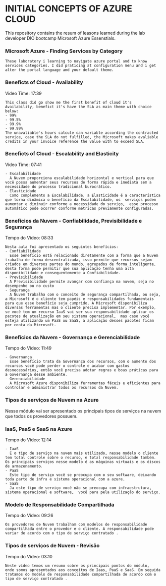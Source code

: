 # INITIAL CONCEPTS OF AZURE CLOUD
This repository contains the resum of leasons learned during the lab developer DIO bootcamp Microsoft Azure Essenstials.

### Microsoft Azure - Finding Services by Category
```
These laboratory i learning to navigate azure portal and to know services categories. I did praticing at configuration menu and i get alter the portal language and your default theme.
```

### Beneficts of Cloud - Availability 
Video Time: 17:39
```
This class did go show me the first benefit of cloud it's Availability, benefict it's have the SLA as main theme with choice below:
- 99%
- 99.5%
- 99.9%
- 99.99%
The unavaliable's hours calcule can variable according the contracted service, case the SLA do not fulfilled, the Microsoft makes avaliable credits in your invoice reference the value with to exceed SLA.
```
### Beneficts of Cloud - Escalability and Elasticity 
Video Time: 07:41
```
- Escalabilidade
  A Nuvem proporciona escalabilidade horizontal e vertical para que você possa aumentar seus recursos de forma rápida e imediata sem a necessidade do processo tradicional burocrático.
- Elasticidade
  Como complemento a Escalabilidade, a Elasticidade é a característica que torna dinâmica o benefício da Escalabilidade, os  serviços podem aumentar e diminuir conforme a necessidade do serviço,  esse processo automático pode ocorrer conforme métricas previamente configuradas.
```
### Benefícios da Nuvem - Confiabilidade, Previsibilidade e Segurança 
Tempo do Vídeo: 08:33
```
Nesta aula foi apresentado os seguintes benefícios:
- Confiabilidade
  Esse benefício está relacionado diretamente com a forma que a Nuvem trabalha de forma descentralizada, isso permite que recursos sejam criados em diversos partes do mundo, agrupados de forma inteligente, desta forma pode permitir que sua aplicação tenha uma alta disponibilidade e consequentemente a Confiabilidade.
- Previsibilidade
  A Previsibilidade permite avançar com confiança na nuvem, seja no desempenho ou no custo
- Segurança
  A Nuvem trabalha com o conceito de segurança compartilhada, ou seja, a Microsoft é o cliente tem papéis e responsabilidades fundamentais para que esse benefício seja cumprido. A Microsoft disponibiliza diversas ferramentas mas o cliente precisa implementar. Por exemplo,  se você tem um recurso IaaS vai ser sua responsabilidade aplicar os pacotes de atualização em seu sistema operacional,  mas caso você esteja utilizando um PaaS ou SaaS, a aplicação desses pacotes ficam por conta da Microsoft.
```
### Benefícios da Nuvem - Governança e Gerenciabilidade 
Tempo do Vídeo: 11:49
```
- Governança
  Esse benefício trata da Governança dos recursos, com o aumento dos recursos você pode perder o controle e acabar com gastos desnecessários, então você precisa adotar regras e boas práticas para a Governança desse ambiente.
- Gerenciabilidade
  A Microsoft Azure disponibiliza ferramentas fáceis e eficientes para controlar e administrar todos os recursos da Nuvem.
```
### Tipos de serviços de Nuvem na Azure 
Nesse módulo vai ser apresentado os principais tipos de serviços na nuvem que todos os provedores possuem. 

### IaaS, PaaS e SaaS na Azure
Tempo do Vídeo: 12:14
```
- IaaS
  É o tipo de serviço na nuvem mais utilizado, nesse modelo o cliente tem total controle sobre o recurso, e total responsabilidade também. Os principais serviços nesse modelo é as máquinas virtuais e os discos de armazenamento.
- PaaS
  Este tipo de serviço você se preocupa com o seu software, deixando toda parte de infra e sistema operacional com a azure.
- SaaS
  Ja este tipo de serviço você não se preocupa com infraestrutura, sistema operacional e software,  você para pela utilização do serviço. 
```
### Modelo de Responsabilidade Compartilhada
Tempo do Vídeo: 09:26
```
Os provedores de Nuvem trabalham com modelos de responsabilidade compartilhada entre o provedor e o cliente. A responsabilidade pode variar de acordo com o tipo de serviço contratado .
```
### Tipos de serviços de Nuvem - Revisão 
Tempo do Vídeo: 03:10 
```
Neste vídeo temos um resumo sobre os principais pontos do módulo,  onde somos apresentados aos conceitos de Iaas, PaaS e SaaS. Em seguida tratamos do modelo de responsabilidade compartilhada de acordo com o tipo de serviço contratado .
```
